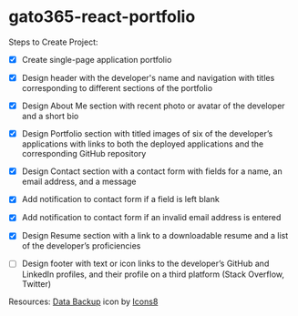 # gato365-react-portfolio




Steps to Create Project:
- [X] Create single-page application portfolio
- [X] Design header with the developer's name and navigation with titles corresponding to different sections of the portfolio
- [X] Design About Me section with recent photo or avatar of the developer and a short bio
- [X] Design Portfolio section with titled images of six of the developer’s applications with links to both the deployed applications and the corresponding GitHub repository
- [X] Design Contact section with a contact form with fields for a name, an email address, and a message
- [X] Add notification to contact form if a field is left blank
- [X] Add notification to contact form if an invalid email address is entered
- [X] Design Resume section with a link to a downloadable resume and a list of the developer’s proficiencies
- [ ] Design footer with text or icon links to the developer’s GitHub and LinkedIn profiles, and their profile on a third platform (Stack Overflow, Twitter)




Resources:
<a target="_blank" href="https://icons8.com/icon/11346/data-backup">Data Backup</a> icon by <a target="_blank" href="https://icons8.com">Icons8</a>